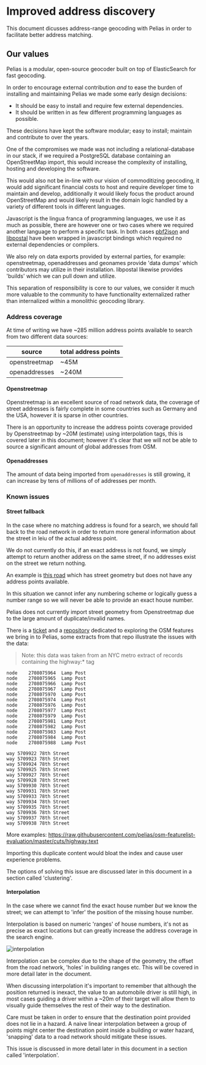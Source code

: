 
# Improved address discovery

This document dicusses address-range geocoding with Pelias in order to facilitate better address matching.

## Our values

Pelias is a modular, open-source geocoder built on top of ElasticSearch for fast geocoding.

In order to encourage external contribution *and* to ease the burden of installing and maintaining Pelias we made some early design decisions:

- It should be easy to install and require few external dependencies.
- It should be written in as few different programming languages as possible.

These decisions have kept the software modular; easy to install; maintain and contribute to over the years.

One of the compromises we made was not including a relational-database in our stack, if we required a PostgreSQL database containing an OpenStreetMap import, this would increase the complexity of installing, hosting and developing the software.

This would also not be in-line with our vision of commoditizing geocoding, it would add significant financial costs to host and require developer time to maintain and develop, additionally it would likely focus the product around OpenStreetMap and would likely result in the domain logic handled by a variety of different tools in different languages.

Javascript is the lingua franca of programming languages, we use it as much as possible, there are however one or two cases where we required another language to perform a specific task. In both cases [pbf2json](https://github.com/pelias/pbf2json) and [libpostal](https://github.com/openvenues/libpostal) have been wrapped in javascript bindings which required no external dependencies or compilers.

We also rely on data exports provided by external parties, for example: openstreetmap, openaddresses and geonames provide 'data dumps' which contributors may utilize in their installation. libpostal likewise provides 'builds' which we can pull down and utilize.

This separation of responsibility is core to our values, we consider it much more valuable to the community to have functionality externalized rather than internalized within a monolithic geocoding library.

### Address coverage

At time of writing we have ~285 million address points available to search from two different data sources:

| source | total address points |
|---|---|
| openstreetmap | ~45M |
| openaddresses | ~240M |

#### Openstreetmap

Openstreetmap is an excellent source of road network data, the coverage of street addresses is fairly complete in some countries such as Germany and the USA, however it is sparse in other countries.

There is an opportunity to increase the address points coverage provided by Openstreetmap by ~20M (estimate) using interpolation tags, this is covered later in this document; however it's clear that we will not be able to source a significant amount of global addresses from OSM.

#### Openaddresses

The amount of data being imported from `openaddresses` is still growing, it can increase by tens of millions of of addresses per month.

### Known issues

#### Street fallback

In the case where no matching address is found for a search, we should fall back to the road network in order to return more general information about the street in leiu of the actual address point.

We do not currently do this, if an exact address is not found, we simply attempt to return another address on the same street, if no addresses exist on the street we return nothing.

An example is [this road](http://www.openstreetmap.org/way/34243335) which has street geometry but does not have any address points available.

In this situation we cannot infer any numbering scheme or logically guess a number range so we will never be able to provide an exact house number.

Pelias does not currently import street geometry from Openstreetmap due to the large amount of duplicate/invalid names.

There is a [ticket](https://github.com/pelias/openstreetmap/issues/19) and a [repository](https://github.com/pelias/osm-featurelist-evaluation) dedicated to exploring the OSM features we bring in to Pelias, some extracts from that repo illustrate the issues with the data:

> Note: this data was taken from an NYC metro extract of records containing the highway:* tag

```
node	2708075964	Lamp Post
node	2708075965	Lamp Post
node	2708075966	Lamp Post
node	2708075967	Lamp Post
node	2708075970	Lamp Post
node	2708075974	Lamp Post
node	2708075976	Lamp Post
node	2708075977	Lamp Post
node	2708075979	Lamp Post
node	2708075981	Lamp Post
node	2708075982	Lamp Post
node	2708075983	Lamp Post
node	2708075984	Lamp Post
node	2708075988	Lamp Post
```

```
way	5709922	78th Street
way	5709923	78th Street
way	5709924	78th Street
way	5709925	78th Street
way	5709927	78th Street
way	5709928	78th Street
way	5709930	78th Street
way	5709931	78th Street
way	5709933	78th Street
way	5709934	78th Street
way	5709935	78th Street
way	5709936	78th Street
way	5709937	78th Street
way	5709938	78th Street
```

More examples: https://raw.githubusercontent.com/pelias/osm-featurelist-evaluation/master/cuts/highway.text

Importing this duplicate content would bloat the index and cause user experience problems.

The options of solving this issue are discussed later in this document in a section called 'clustering'.

#### Interpolation

In the case where we cannot find the exact house number *but* we know the street; we can attempt to 'infer' the position of the missing house number.

Interpolation is based on numeric 'ranges' of house numbers, it's not as precise as exact locations but can greatly increase the address coverage in the search engine.

![interpolation](http://missinglink.embed.s3.amazonaws.com/tiger-interpolation-basics.png)

Interpolation can be complex due to the shape of the geometry, the offset from the road network, 'holes' in building ranges etc. This will be covered in more detail later in the document.

When discussing interpolation it's important to remember that although the position returned is inexact, the value to an automobile driver is still high, in most cases guiding a driver within a ~20m of their target will allow them to visually guide themselves the rest of their way to the destination.

Care must be taken in order to ensure that the destination point provided does not lie in a hazard. A naive linear interpolation between a group of points might center the destination point inside a building or water hazard, 'snapping' data to a road network should mitigate these issues.

This issue is discussed in more detail later in this document in a section called 'interpolation'.

